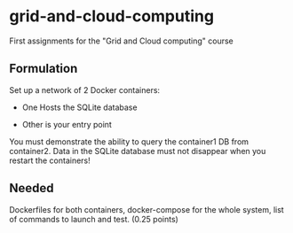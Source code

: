 # grid-and-cloud-computing
First assignments for the "Grid and Cloud computing" course

## Formulation

Set up a network of 2 Docker containers:

* One Hosts the SQLite database

* Other is your entry point

You must demonstrate the ability to query the
container1 DB from container2. Data in the SQLite
database must not disappear when you restart the
containers!

## Needed

Dockerfiles for both containers,
docker-compose for the whole system, list of
commands to launch and test. (0.25 points)
